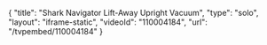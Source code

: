 {
    "title": "Shark Navigator Lift-Away Upright Vacuum",
    "type": "solo",
    "layout": "iframe-static",
    "videoId": "110004184",
    "url": "\/tvpembed\/110004184"
}